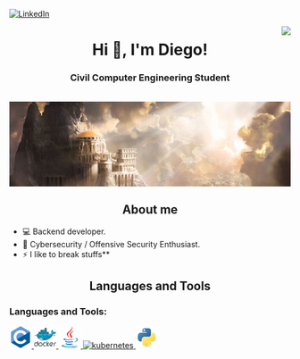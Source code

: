  [![LinkedIn][linkedin-shield]][linkedin-url]
 
<img align="right" src="https://komarev.com/ghpvc/?username=0xCronos&color=yellow">
 
<h1 align="center">Hi 👋, I'm Diego!</h1>
<h3 align="center">Civil Computer Engineering Student</h3>

<br>
<img align="center" src="./assets/images/banner.jpg" width="1280px">

<h2 align='center'>About me</h2>

- 💻 Backend developer.
- 🔐 Cybersecurity / Offensive Security Enthusiast.
- ⚡ I like to break stuffs**

<h2 align="center">Languages and Tools</h2>
<h3 align="left">Languages and Tools:</h3>
<p align="left"> <a href="https://www.cprogramming.com/" target="_blank" rel="noreferrer"> <img src="https://raw.githubusercontent.com/devicons/devicon/master/icons/c/c-original.svg" alt="c" width="40" height="40"/> </a> <a href="https://www.docker.com/" target="_blank" rel="noreferrer"> <img src="https://raw.githubusercontent.com/devicons/devicon/master/icons/docker/docker-original-wordmark.svg" alt="docker" width="40" height="40"/> </a> <a href="https://www.java.com" target="_blank" rel="noreferrer"> <img src="https://raw.githubusercontent.com/devicons/devicon/master/icons/java/java-original.svg" alt="java" width="40" height="40"/> </a> <a href="https://kubernetes.io" target="_blank" rel="noreferrer"> <img src="https://www.vectorlogo.zone/logos/kubernetes/kubernetes-icon.svg" alt="kubernetes" width="40" height="40"/> </a> <a href="https://www.python.org" target="_blank" rel="noreferrer"> <img src="https://raw.githubusercontent.com/devicons/devicon/master/icons/python/python-original.svg" alt="python" width="40" height="40"/> </a> </p>


[linkedin-shield]: https://img.shields.io/badge/-LinkedIn-black.svg?style=for-the-badge&logo=linkedin&colorB=555
[linkedin-url]: https://linkedin.com/in/diegomuñozm

